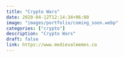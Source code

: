 ```yaml
---
title: "Crypto Wars"
date: 2020-04-12T12:14:34+06:00
image: "images/portfolio/coming_soon.webp"
categories: ["crypto"]
description: "Crypto Wars"
draft: false
link: https://www.medievalmemes.co
---
```

